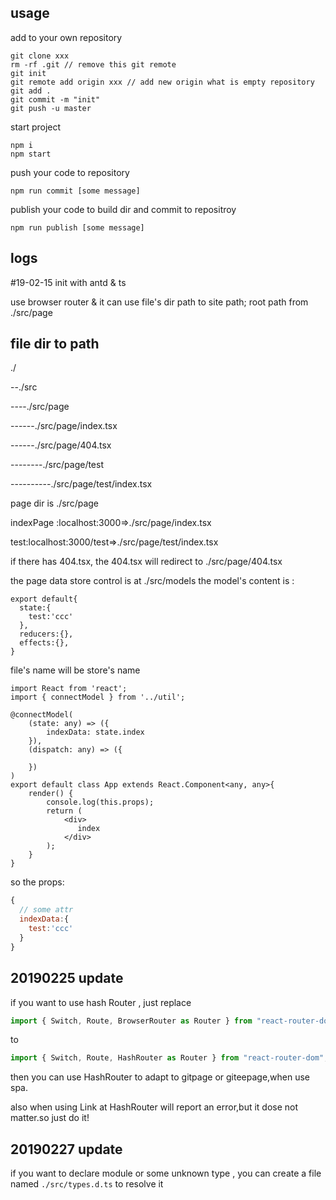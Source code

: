 ## usage

add to your own repository

```shell
git clone xxx
rm -rf .git // remove this git remote
git init
git remote add origin xxx // add new origin what is empty repository
git add .
git commit -m "init"
git push -u master
```
start project

```shell
npm i
npm start
```

push your code to repository

```shell
npm run commit [some message]
```

publish your code to build dir and commit to repositroy

```shell
npm run publish [some message]
```



## logs

#19-02-15 init with antd & ts 

use browser router & it can use file's dir path to site path;
root path from ./src/page

## file dir to path

./

--./src

----./src/page

------./src/page/index.tsx

------./src/page/404.tsx

--------./src/page/test

----------./src/page/test/index.tsx

page dir is ./src/page

indexPage :localhost:3000=>./src/page/index.tsx

test:localhost:3000/test=>./src/page/test/index.tsx

if there has 404.tsx,
the 404.tsx will redirect to ./src/page/404.tsx

the page data store control is at ./src/models
the model's content is :

```tsx
export default{
  state:{
    test:'ccc'
  },
  reducers:{},
  effects:{},
}
```
file's name will be store's name

```tsx
import React from 'react';
import { connectModel } from '../util';

@connectModel(
    (state: any) => ({
        indexData: state.index
    }),
    (dispatch: any) => ({

    })
)
export default class App extends React.Component<any, any>{
    render() {
        console.log(this.props);
        return (
            <div>
               index
            </div>
        );
    }
}
```

so the props:
```js
{
  // some attr
  indexData:{
    test:'ccc'
  }
}
```
## 20190225 update

if you want to use hash Router , just replace

```ts
import { Switch, Route, BrowserRouter as Router } from "react-router-dom";
```

to 

```ts
import { Switch, Route, HashRouter as Router } from "react-router-dom";
```

then you can use HashRouter to adapt to gitpage or giteepage,when use spa.

also when using Link at HashRouter will report an error,but it dose not matter.so just do it!


## 20190227 update

if you want to declare module or some unknown type , you can create a file named ```./src/types.d.ts``` to resolve it



